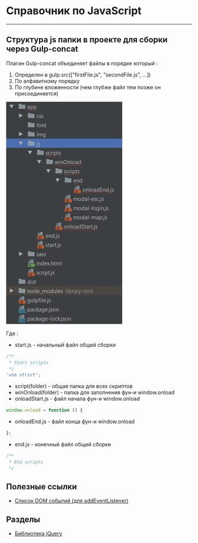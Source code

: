 # Справочник по JavaScript

---
## Структура js папки в проекте для сборки через Gulp-concat

Плагин Gulp-concat объединяет файлы в порядке который :
1. Определен в gulp.src(["firstFile.js", "secondFile.js", ...])
2. По алфавитному порядку
3. По глубине вложенности (чем глубже файл тем позже он присоединяется)

![img](img/jsFilesStruct.png)

Где :
* start.js - начальный файл общей сборки
```js
/**
 * Start scripts
 */
'use strict';
```
* script(folder) - общая папка для всех скриптов
* winOnload(folder) - папка для заполнения фун-и window.onload
* onloadStart.js - файл начала фун-и window.onload
```js
window.onload = function () {
```
* onloadEnd.js - файл конца фун-и window.onload
```js
};
```
* end.js - конечный файл общей сборки
```js
/**
 * End scripts
 */
```

## Полезные ссылки

* [Список DOM событий (для addEventListener)](https://developer.mozilla.org/en-US/docs/Web/Events)

## Разделы

* [Библиотека jQuery](jQuery/)